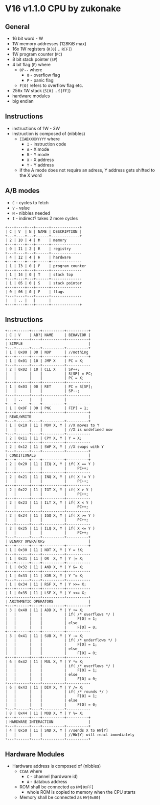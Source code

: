 # V16 v1.1.0 CPU by zukonake

## General
  * 16 bit word - W
  * 1W memory addresses (128KiB max)
  * 16x 1W registers (`R[0]` .. `R[F]`)
  * 1W program counter (`PC`)
  * 8 bit stack pointer (`SP`)
  * 4 bit flag (`F`) where
    * `OP--` where
      * `O` - overflow flag
      * `P` - panic flag
    * `F[O]` refers to overflow flag etc.
  * 256x 1W stack (`S[0]` .. `S[FF]`)
  * hardware modules
  * big endian

## Instructions
  * instructions of 1W - 3W
  * instruction is composed of (nibbles)
    * `IIABXXXXYYYY` where
      * `I` - instruction code
      * `A` - X mode
      * `B` - Y mode
      * `X` - X address
      * `Y` - Y address
    * if the A mode does not require an adress, Y address gets shifted to the X word

## A/B modes
  * `C` - cycles to fetch
  * `V` - value
  * `N` - nibbles needed
  * `I` - indirect? takes 2 more cycles
```
+---+----+---+------+-------------+
| C | V  | N | NAME | DESCRIPTION |
+---+----+---+------+-------------+
| 2 | I0 | 4 | M    | memory
+---+----+---+------+--------------
| 0 | I1 | 2 | R    | registry
+---+----+---+------+--------------
| 4 | I2 | 4 | H    | hardware
+---+----+---+------+--------------
| 1 | I3 | 0 | P    | program counter
+---+----+---+------+--------------
| 1 | I4 | 0 | T    | stack top
+---+----+---+------+--------------
| 1 | 05 | 0 | S    | stack pointer
+---+----+---+------+--------------
| 0 | 06 | 0 | F    | flags
+---+----+---+------+--------------
|   | .. |   |      |
+---+----+---+------+-------------+
```

## Instructions
```
+---+------+----+----------+----------+
| C | V    | AB?| NAME     | BEHAVIOR |
+---+------+----+----------+----------+
| SIMPLE                              |
+---+------+----+----------+----------+
| 1 | 0x00 | 00 | NOP      | //nothing
+---+------+----+----------+----------+
| 1 | 0x01 | 10 | JMP X    | PC = X;
+---+------+----+----------+-----------
| 2 | 0x02 | 10 | CLL X    | SP++;
|   |      |    |          | S[SP] = PC;
|   |      |    |          | PC = X;
+---+------+----+----------+-----------
| 1 | 0x03 | 00 | RET      | PC = S[SP];
|   |      |    |          | SP--;
+---+------+----+----------+-----------
|   | ..   |    |          |
+---+------+----+----------+-----------
| 1 | 0x0F | 00 | PNC      | F[P] = 1;
+---+------+----+----------+----------+
| READ/WRITE                          |
+---+------+----+----------+----------+
| 1 | 0x10 | 11 | MOV X, Y | //X moves to Y
|   |      |    |          | //X is undefined now
+---+------+----+----------+-----------
| 2 | 0x11 | 11 | CPY X, Y | Y = X;
+---+------+----+----------+-----------
| 2 | 0x12 | 11 | SWP X, Y | //X swaps with Y
+---+------+----+----------+----------+
| CONDITIONALS                        |
+---+------+----+----------+----------+
| 2 | 0x20 | 11 | IEQ X, Y | if( X == Y )
|   |      |    |          |     PC++;
+---+------+----+----------+-----------
| 2 | 0x21 | 11 | INQ X, Y | if( X != Y )
|   |      |    |          |     PC++;
+---+------+----+----------+-----------
| 2 | 0x22 | 11 | IGT X, Y | if( X > Y )
|   |      |    |          |     PC++;
+---+------+----+----------+-----------
| 2 | 0x23 | 11 | ILT X, Y | if( X < Y )
|   |      |    |          |     PC++;
+---+------+----+----------+-----------
| 2 | 0x24 | 11 | IGQ X, Y | if( X >= Y )
|   |      |    |          |     PC++;
+---+------+----+----------+-----------
| 2 | 0x25 | 11 | ILQ X, Y | if( X <= Y )
|   |      |    |          |     PC++;
+---+------+----+----------+----------+
| BINARY OPERATORS                    |
+---+------+----+----------+----------+
| 1 | 0x30 | 11 | NOT X, Y | Y = !X;
+---+------+----+----------+-----------
| 1 | 0x31 | 11 | OR  X, Y | Y |= X;
+---+------+----+----------+-----------
| 1 | 0x32 | 11 | AND X, Y | Y &= X;
+---+------+----+----------+-----------
| 1 | 0x33 | 11 | XOR X, Y | Y ^= X;
+---+------+----+----------+-----------
| 1 | 0x34 | 11 | RSF X, Y | Y >>= X;
+---+------+----+----------+-----------
| 1 | 0x35 | 11 | LSF X, Y | Y <<= X;
+---+------+----+----------+----------+
| ARITHMETIC OPERATORS                |
+---+------+----+----------+----------+
| 3 | 0x40 | 11 | ADD X, Y | Y += X;
|   |      |    |          | if( /* overflows */ )
|   |      |    |          |     F[O] = 1;
|   |      |    |          | else
|   |      |    |          |     F[O] = 0;
+---+------+----+----------+-----------
| 3 | 0x41 | 11 | SUB X, Y | Y -= X;
|   |      |    |          | if( /* underflows */ )
|   |      |    |          |     F[O] = 1;
|   |      |    |          | else
|   |      |    |          |     F[O] = 0;
+---+------+----+----------+-----------
| 6 | 0x42 | 11 | MUL X, Y | Y *= X;
|   |      |    |          | if( /* overflows */ )
|   |      |    |          |     F[O] = 1;
|   |      |    |          | else
|   |      |    |          |     F[O] = 0;
+---+------+----+----------+-----------
| 6 | 0x43 | 11 | DIV X, Y | Y /= X;
|   |      |    |          | if( /* rounds */ )
|   |      |    |          |     F[O] = 1;
|   |      |    |          | else
|   |      |    |          |     F[O] = 0;
+---+------+----+----------+-----------
| 8 | 0x44 | 11 | MOD X, Y | Y %= X;
+---+------+----+----------+----------+
| HARDWARE INTERACTION                |
+---+------+----+----------+----------+
| 4 | 0x50 | 11 | SND X, Y | //sends X to HW[Y]
|   |      |    |          | //HW[Y] will react immediately
+---+------+----+----------+----------+
```

## Hardware Modules
  * Hardware address is composed of (nibbles)
    * `CCAA` where
      * `C` - channel (hardware id)
      * `A` - databus address
    * ROM shall be connected as `HW[0xFF]`
      * whole ROM is copied to memory when the CPU starts
    * Memory shall be connected as `HW[0x00]`
